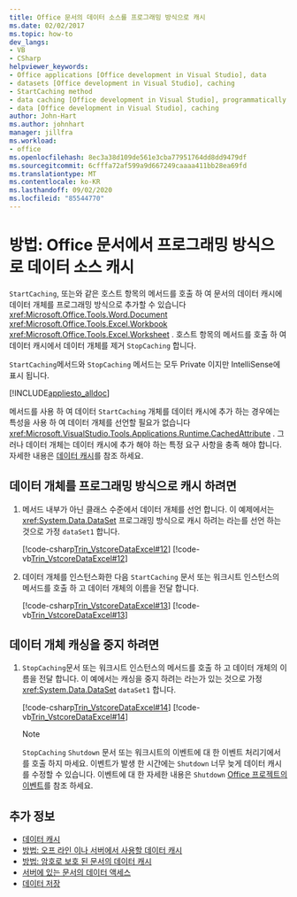 ```yaml
---
title: Office 문서의 데이터 소스를 프로그래밍 방식으로 캐시
ms.date: 02/02/2017
ms.topic: how-to
dev_langs:
- VB
- CSharp
helpviewer_keywords:
- Office applications [Office development in Visual Studio], data
- datasets [Office development in Visual Studio], caching
- StartCaching method
- data caching [Office development in Visual Studio], programmatically
- data [Office development in Visual Studio], caching
author: John-Hart
ms.author: johnhart
manager: jillfra
ms.workload:
- office
ms.openlocfilehash: 8ec3a38d109de561e3cba77951764dd8dd9479df
ms.sourcegitcommit: 6cfffa72af599a9d667249caaaa411bb28ea69fd
ms.translationtype: MT
ms.contentlocale: ko-KR
ms.lasthandoff: 09/02/2020
ms.locfileid: "85544770"
---
```

# <a name="how-to-programmatically-cache-a-data-source-in-an-office-document"></a>방법: Office 문서에서 프로그래밍 방식으로 데이터 소스 캐시
  `StartCaching`, 또는와 같은 호스트 항목의 메서드를 호출 하 여 문서의 데이터 캐시에 데이터 개체를 프로그래밍 방식으로 추가할 수 있습니다 <xref:Microsoft.Office.Tools.Word.Document> <xref:Microsoft.Office.Tools.Excel.Workbook> <xref:Microsoft.Office.Tools.Excel.Worksheet> . 호스트 항목의 메서드를 호출 하 여 데이터 캐시에서 데이터 개체를 제거 `StopCaching` 합니다.

 `StartCaching`메서드와 `StopCaching` 메서드는 모두 Private 이지만 IntelliSense에 표시 됩니다.

 [!INCLUDE[appliesto_alldoc](../vsto/includes/appliesto-alldoc-md.md)]

 메서드를 사용 하 여 데이터 `StartCaching` 개체를 데이터 캐시에 추가 하는 경우에는 특성을 사용 하 여 데이터 개체를 선언할 필요가 없습니다 <xref:Microsoft.VisualStudio.Tools.Applications.Runtime.CachedAttribute> . 그러나 데이터 개체는 데이터 캐시에 추가 해야 하는 특정 요구 사항을 충족 해야 합니다. 자세한 내용은 [데이터 캐시](../vsto/caching-data.md)를 참조 하세요.

## <a name="to-programmatically-cache-a-data-object"></a>데이터 개체를 프로그래밍 방식으로 캐시 하려면

1. 메서드 내부가 아닌 클래스 수준에서 데이터 개체를 선언 합니다. 이 예제에서는 <xref:System.Data.DataSet> 프로그래밍 방식으로 캐시 하려는 라는를 선언 하는 것으로 가정 `dataSet1` 합니다.

     [!code-csharp[Trin_VstcoreDataExcel#12](../vsto/codesnippet/CSharp/Trin_VstcoreDataExcelCS/Sheet1.cs#12)]
     [!code-vb[Trin_VstcoreDataExcel#12](../vsto/codesnippet/VisualBasic/Trin_VstcoreDataExcelVB/Sheet1.vb#12)]

2. 데이터 개체를 인스턴스화한 다음 `StartCaching` 문서 또는 워크시트 인스턴스의 메서드를 호출 하 고 데이터 개체의 이름을 전달 합니다.

     [!code-csharp[Trin_VstcoreDataExcel#13](../vsto/codesnippet/CSharp/Trin_VstcoreDataExcelCS/Sheet1.cs#13)]
     [!code-vb[Trin_VstcoreDataExcel#13](../vsto/codesnippet/VisualBasic/Trin_VstcoreDataExcelVB/Sheet1.vb#13)]

## <a name="to-stop-caching-a-data-object"></a>데이터 개체 캐싱을 중지 하려면

1. `StopCaching`문서 또는 워크시트 인스턴스의 메서드를 호출 하 고 데이터 개체의 이름을 전달 합니다. 이 예에서는 캐싱을 중지 하려는 라는가 있는 것으로 가정 <xref:System.Data.DataSet> `dataSet1` 합니다.

     [!code-csharp[Trin_VstcoreDataExcel#14](../vsto/codesnippet/CSharp/Trin_VstcoreDataExcelCS/Sheet1.cs#14)]
     [!code-vb[Trin_VstcoreDataExcel#14](../vsto/codesnippet/VisualBasic/Trin_VstcoreDataExcelVB/Sheet1.vb#14)]

    > [!NOTE]
    > `StopCaching` `Shutdown` 문서 또는 워크시트의 이벤트에 대 한 이벤트 처리기에서를 호출 하지 마세요. 이벤트가 발생 한 시간에는 `Shutdown` 너무 늦게 데이터 캐시를 수정할 수 있습니다. 이벤트에 대 한 자세한 내용은 `Shutdown` [Office 프로젝트의 이벤트](../vsto/events-in-office-projects.md)를 참조 하세요.

## <a name="see-also"></a>추가 정보

- [데이터 캐시](../vsto/caching-data.md)
- [방법: 오프 라인 이나 서버에서 사용할 데이터 캐시](../vsto/how-to-cache-data-for-use-offline-or-on-a-server.md)
- [방법: 암호로 보호 된 문서의 데이터 캐시](../vsto/how-to-cache-data-in-a-password-protected-document.md)
- [서버에 있는 문서의 데이터 액세스](../vsto/accessing-data-in-documents-on-the-server.md)
- [데이터 저장](../data-tools/save-data-back-to-the-database.md)
